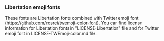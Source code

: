 ### Libertation emoji fonts
These fonts are Libertation fonts combined with Twitter emoji font (https://github.com/eosrei/twemoji-color-font). You can find license information for Libertation fonts in "LICENSE-Libertation" file and for Twitter emoji font in LICENSE-TWEmoji-color.md file.
